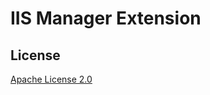 IIS Manager Extension
================

## License

[Apache License 2.0](https://github.com/shibayan/IISManager/blob/master/LICENSE)